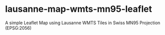 # lausanne-map-wmts-mn95-leaflet
A simple Leaflet Map using Lausanne WMTS Tiles in Swiss MN95 Projection (EPSG:2056)
